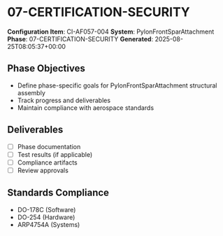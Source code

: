 # 07-CERTIFICATION-SECURITY

**Configuration Item**: CI-AF057-004
**System**: PylonFrontSparAttachment
**Phase**: 07-CERTIFICATION-SECURITY
**Generated**: 2025-08-25T08:05:37+00:00

## Phase Objectives
- Define phase-specific goals for PylonFrontSparAttachment structural assembly
- Track progress and deliverables
- Maintain compliance with aerospace standards

## Deliverables
- [ ] Phase documentation
- [ ] Test results (if applicable)
- [ ] Compliance artifacts
- [ ] Review approvals

## Standards Compliance
- DO-178C (Software)
- DO-254 (Hardware)
- ARP4754A (Systems)

